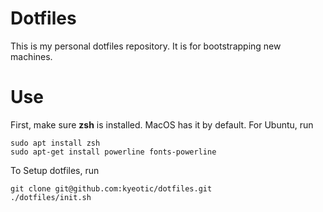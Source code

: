 # Dotfiles

This is my personal dotfiles repository. It is for bootstrapping new machines.

# Use

First, make sure **zsh** is installed. MacOS has it by default. For Ubuntu, run

```
sudo apt install zsh
sudo apt-get install powerline fonts-powerline
```

To Setup dotfiles, run

```
git clone git@github.com:kyeotic/dotfiles.git
./dotfiles/init.sh
```
